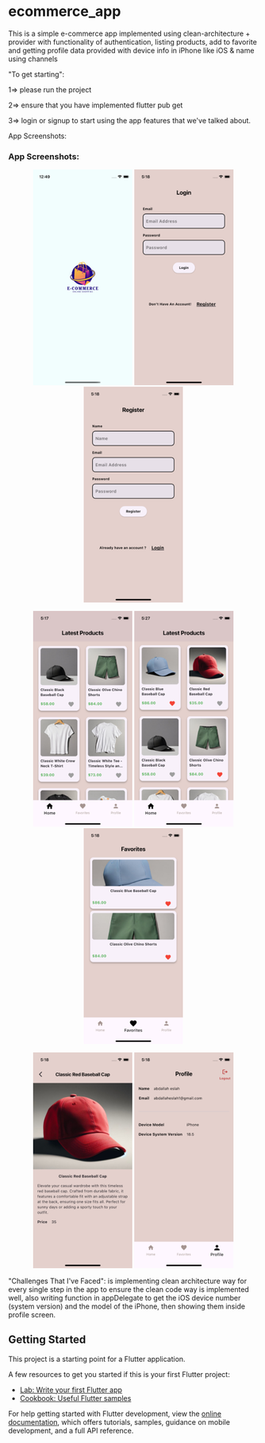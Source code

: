 # ecommerce_app

This is a simple e-commerce app implemented using clean-architecture + provider
with functionality of authentication, listing products, add to favorite 
and getting profile data provided with device info in iPhone like iOS & name using channels

"To get starting":

1=> please run the project

2=> ensure that you have implemented flutter pub get

3=> login or signup to start using the app features that we've talked about.


App Screenshots:

<h3>App Screenshots:</h3>

<p align="center">
  <img src="project_images/splash_screen.png" alt="Splash Screen" width="200"/>
  <img src="project_images/login.png" alt="Login" width="200"/>
  <img src="project_images/signup.png" alt="Signup" width="200"/>
</p>

<p align="center">
  <img src="project_images/home.png" alt="Home" width="200"/>
  <img src="project_images/home_liked_item.png" alt="Home Liked" width="200"/>
  <img src="project_images/favorites.png" alt="Favorites" width="200"/>
</p>

<p align="center">
  <img src="project_images/product_details.png" alt="Product Details" width="200"/>
  <img src="project_images/profile.png" alt="Profile" width="200"/>
</p>


"Challenges That I've Faced":
is implementing clean architecture way for every single step in the app to ensure the clean code way is implemented well,
also writing function in appDelegate to get the iOS device number (system version) and the model of the iPhone, then showing them inside profile screen.


## Getting Started

This project is a starting point for a Flutter application.

A few resources to get you started if this is your first Flutter project:

- [Lab: Write your first Flutter app](https://docs.flutter.dev/get-started/codelab)
- [Cookbook: Useful Flutter samples](https://docs.flutter.dev/cookbook)

For help getting started with Flutter development, view the
[online documentation](https://docs.flutter.dev/), which offers tutorials,
samples, guidance on mobile development, and a full API reference.
